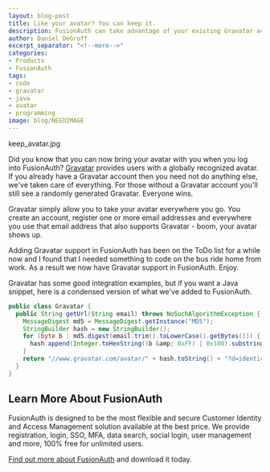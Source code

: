 ```yaml
---
layout: blog-post
title: Like your avatar? You can keep it.
description: FusionAuth can take advantage of your existing Gravatar account. No problem.
author: Daniel DeGroff
excerpt_separator: "<!--more-->"
categories:
- Products
- FusionAuth
tags:
- code
- gravatar
- java
- avatar
- programming
image: blog/NEEDIMAGE
---
```

keep_avatar.jpg

Did you know that you can now bring your avatar with you when you log into FusionAuth?
[Gravatar](https://en.gravatar.com/ "Jump to Gravatar site") provides users with a globally recognized avatar. If you already have a Gravatar account then you need not do anything else, we've taken care of everything. For those without a Gravatar account you'll still see a randomly generated Gravatar. Everyone wins.
<!--more-->

Gravatar simply allow you to take your avatar everywhere you go. You create an account, register one or more email addresses and everywhere you use that email address that also supports Gravatar - boom, your avatar shows up.

Adding Gravatar support in FusionAuth has been on the ToDo list for a while now and I found that I needed something to code on the bus ride home from work. As a result we now have Gravatar support in FusionAuth. Enjoy.

Gravatar has some good integration examples, but if you want a Java snippet, here is a condensed version of what we've added to FusionAuth.

```java
public class Gravatar {
  public String getUrl(String email) throws NoSuchAlgorithmException {
    MessageDigest md5 = MessageDigest.getInstance("MD5");
    StringBuilder hash = new StringBuilder();
    for (byte b : md5.digest(email.trim().toLowerCase().getBytes())) {
      hash.append(Integer.toHexString((b &amp; 0xFF) | 0x100).substring(1, 3));
    }
    return "//www.gravatar.com/avatar/" + hash.toString() + "?d=identicon&amp;s=250";
  }
}
```

## Learn More About FusionAuth

FusionAuth is designed to be the most flexible and secure Customer Identity and Access Management solution available at the best price. We provide registration, login, SSO, MFA, data search, social login, user management and more, 100% free for unlimited users.

[Find out more about FusionAuth](https://fusionauth.io/ "FusionAuth Home") and download it today.
